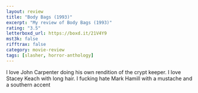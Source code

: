 ```yaml
---
layout: review
title: "Body Bags (1993)"
excerpt: "My review of Body Bags (1993)"
rating: "3.5"
letterboxd_url: https://boxd.it/21V4Y9
mst3k: false
rifftrax: false
category: movie-review
tags: [slasher, horror-anthology]
---
```


I love John Carpenter doing his own rendition of the crypt keeper. I love Stacey Keach with long hair. I fucking hate Mark Hamill with a mustache and a southern accent

